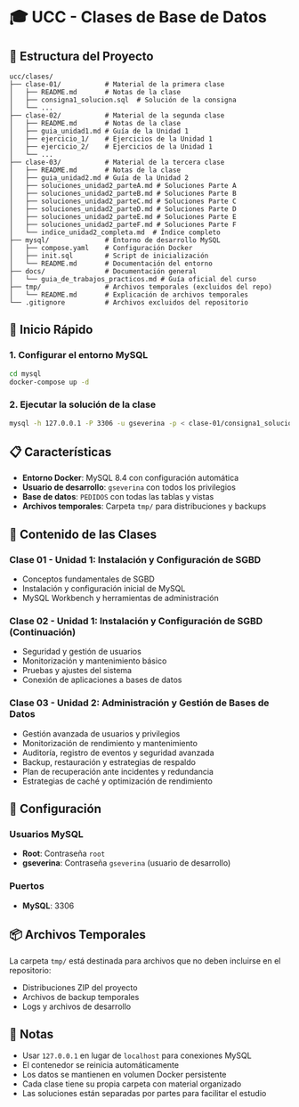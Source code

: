 # 🎓 UCC - Clases de Base de Datos

## 📁 Estructura del Proyecto

```
ucc/clases/
├── clase-01/           # Material de la primera clase
│   ├── README.md       # Notas de la clase
│   ├── consigna1_solucion.sql  # Solución de la consigna
│   └── ...
├── clase-02/           # Material de la segunda clase
│   ├── README.md       # Notas de la clase
│   ├── guia_unidad1.md # Guía de la Unidad 1
│   ├── ejercicio_1/    # Ejercicios de la Unidad 1
│   ├── ejercicio_2/    # Ejercicios de la Unidad 1
│   └── ...
├── clase-03/           # Material de la tercera clase
│   ├── README.md       # Notas de la clase
│   ├── guia_unidad2.md # Guía de la Unidad 2
│   ├── soluciones_unidad2_parteA.md # Soluciones Parte A
│   ├── soluciones_unidad2_parteB.md # Soluciones Parte B
│   ├── soluciones_unidad2_parteC.md # Soluciones Parte C
│   ├── soluciones_unidad2_parteD.md # Soluciones Parte D
│   ├── soluciones_unidad2_parteE.md # Soluciones Parte E
│   ├── soluciones_unidad2_parteF.md # Soluciones Parte F
│   └── indice_unidad2_completa.md  # Índice completo
├── mysql/              # Entorno de desarrollo MySQL
│   ├── compose.yaml    # Configuración Docker
│   ├── init.sql        # Script de inicialización
│   └── README.md       # Documentación del entorno
├── docs/               # Documentación general
│   └── guia_de_trabajos_practicos.md # Guía oficial del curso
├── tmp/                # Archivos temporales (excluidos del repo)
│   └── README.md       # Explicación de archivos temporales
└── .gitignore          # Archivos excluidos del repositorio
```

## 🚀 Inicio Rápido

### 1. Configurar el entorno MySQL
```bash
cd mysql
docker-compose up -d
```

### 2. Ejecutar la solución de la clase
```bash
mysql -h 127.0.0.1 -P 3306 -u gseverina -p < clase-01/consigna1_solucion.sql
```

## 📋 Características

- **Entorno Docker**: MySQL 8.4 con configuración automática
- **Usuario de desarrollo**: `gseverina` con todos los privilegios
- **Base de datos**: `PEDIDOS` con todas las tablas y vistas
- **Archivos temporales**: Carpeta `tmp/` para distribuciones y backups

## 🎯 Contenido de las Clases

### **Clase 01 - Unidad 1: Instalación y Configuración de SGBD**
- Conceptos fundamentales de SGBD
- Instalación y configuración inicial de MySQL
- MySQL Workbench y herramientas de administración

### **Clase 02 - Unidad 1: Instalación y Configuración de SGBD (Continuación)**
- Seguridad y gestión de usuarios
- Monitorización y mantenimiento básico
- Pruebas y ajustes del sistema
- Conexión de aplicaciones a bases de datos

### **Clase 03 - Unidad 2: Administración y Gestión de Bases de Datos**
- Gestión avanzada de usuarios y privilegios
- Monitorización de rendimiento y mantenimiento
- Auditoría, registro de eventos y seguridad avanzada
- Backup, restauración y estrategias de respaldo
- Plan de recuperación ante incidentes y redundancia
- Estrategias de caché y optimización de rendimiento

## 🔧 Configuración

### Usuarios MySQL
- **Root**: Contraseña `root`
- **gseverina**: Contraseña `gseverina` (usuario de desarrollo)

### Puertos
- **MySQL**: 3306

## 📦 Archivos Temporales

La carpeta `tmp/` está destinada para archivos que no deben incluirse en el repositorio:
- Distribuciones ZIP del proyecto
- Archivos de backup temporales
- Logs y archivos de desarrollo

## 📝 Notas

- Usar `127.0.0.1` en lugar de `localhost` para conexiones MySQL
- El contenedor se reinicia automáticamente
- Los datos se mantienen en volumen Docker persistente
- Cada clase tiene su propia carpeta con material organizado
- Las soluciones están separadas por partes para facilitar el estudio
